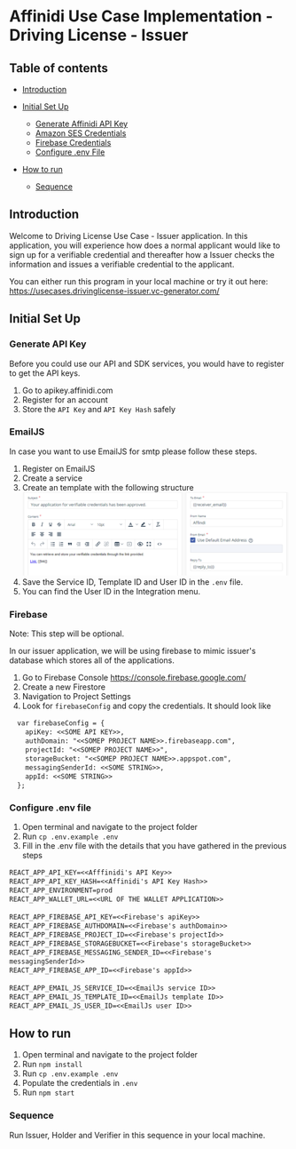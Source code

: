 # Affinidi Use Case Implementation - Driving License - Issuer

## Table of contents

- [Introduction](#introduction)
- [Initial Set Up](#how-to-setup)

  - [Generate Affinidi API Key](#generate-api-key)
  - [Amazon SES Credentials](#amazon-ses)
  - [Firebase Credentials](#firebase)
  - [Configure .env File](#configure-.env-file)

- [How to run](#how-to-run)
  - [Sequence](#sequence)

## Introduction

Welcome to Driving License Use Case - Issuer application. In this application, you will experience how does a normal applicant would like to sign up for a verifiable credential and thereafter how a Issuer checks the information and issues a verifiable credential to the applicant.

You can either run this program in your local machine or try it out here: https://usecases.drivinglicense-issuer.vc-generator.com/

## Initial Set Up

### Generate API Key

Before you could use our API and SDK services, you would have to register to get the API keys.

1. Go to apikey.affinidi.com
2. Register for an account
3. Store the `API Key` and `API Key Hash` safely


### EmailJS 

In case you want to use EmailJS for smtp please follow these steps.
1. Register on EmailJS
2. Create a service
3. Create an template with the following structure
![Alt text](public/emailjs.PNG?raw=true "Title")
4. Save the Service ID, Template ID and User ID in the `.env` file.
5. You can find the User ID in the Integration menu.


### Firebase

Note: This step will be optional.

In our issuer application, we will be using firebase to mimic issuer's database which stores all of the applications.

1. Go to Firebase Console https://console.firebase.google.com/
2. Create a new Firestore
3. Navigation to Project Settings
4. Look for `firebaseConfig` and copy the credentials. It should look like

```
  var firebaseConfig = {
    apiKey: <<SOME API KEY>>,
    authDomain: "<<SOMEP PROJECT NAME>>.firebaseapp.com",
    projectId: "<<SOMEP PROJECT NAME>>",
    storageBucket: "<<SOMEP PROJECT NAME>>.appspot.com",
    messagingSenderId: <<SOME STRING>>,
    appId: <<SOME STRING>>
  };
```

### Configure .env file

1. Open terminal and navigate to the project folder
2. Run `cp .env.example .env`
3. Fill in the .env file with the details that you have gathered in the previous steps

```
REACT_APP_API_KEY=<<Afffinidi's API Key>>
REACT_APP_API_KEY_HASH=<<Affinidi's API Key Hash>>
REACT_APP_ENVIRONMENT=prod
REACT_APP_WALLET_URL=<<URL OF THE WALLET APPLICATION>>

REACT_APP_FIREBASE_API_KEY=<<Firebase's apiKey>>
REACT_APP_FIREBASE_AUTHDOMAIN=<<Firebase's authDomain>>
REACT_APP_FIREBASE_PROJECT_ID=<<Firebase's projectId>>
REACT_APP_FIREBASE_STORAGEBUCKET=<<Firebase's storageBucket>>
REACT_APP_FIREBASE_MESSAGING_SENDER_ID=<<Firebase's messagingSenderId>>
REACT_APP_FIREBASE_APP_ID=<<Firebase's appId>>

REACT_APP_EMAIL_JS_SERVICE_ID=<<EmailJs service ID>>
REACT_APP_EMAIL_JS_TEMPLATE_ID=<<EmailJs template ID>>
REACT_APP_EMAIL_JS_USER_ID=<<EmailJs user ID>>
```

## How to run

1. Open terminal and navigate to the project folder
2. Run `npm install`
3. Run `cp .env.example .env`
4. Populate the credentials in `.env`
5. Run `npm start`

### Sequence

Run Issuer, Holder and Verifier in this sequence in your local machine.
